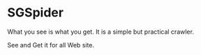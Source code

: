 # SGSpider
What you see is what you get. It is a simple but practical crawler.

See and Get it for all Web site.
